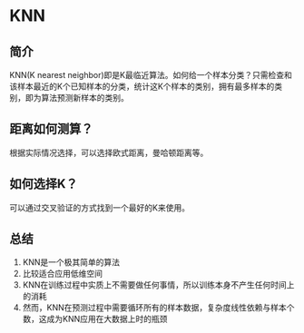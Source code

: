 # KNN

## 简介

KNN(K nearest neighbor)即是K最临近算法。如何给一个样本分类？只需检查和该样本最近的K个已知样本的分类，统计这K个样本的类别，拥有最多样本的类别，即为算法预测新样本的类别。

## 距离如何测算？

根据实际情况选择，可以选择欧式距离，曼哈顿距离等。

## 如何选择K？

可以通过交叉验证的方式找到一个最好的K来使用。

## 总结

1. KNN是一个极其简单的算法
2. 比较适合应用低维空间
3. KNN在训练过程中实质上不需要做任何事情，所以训练本身不产生任何时间上的消耗
4. 然而，KNN在预测过程中需要循环所有的样本数据，复杂度线性依赖与样本个数，这成为KNN应用在大数据上时的瓶颈